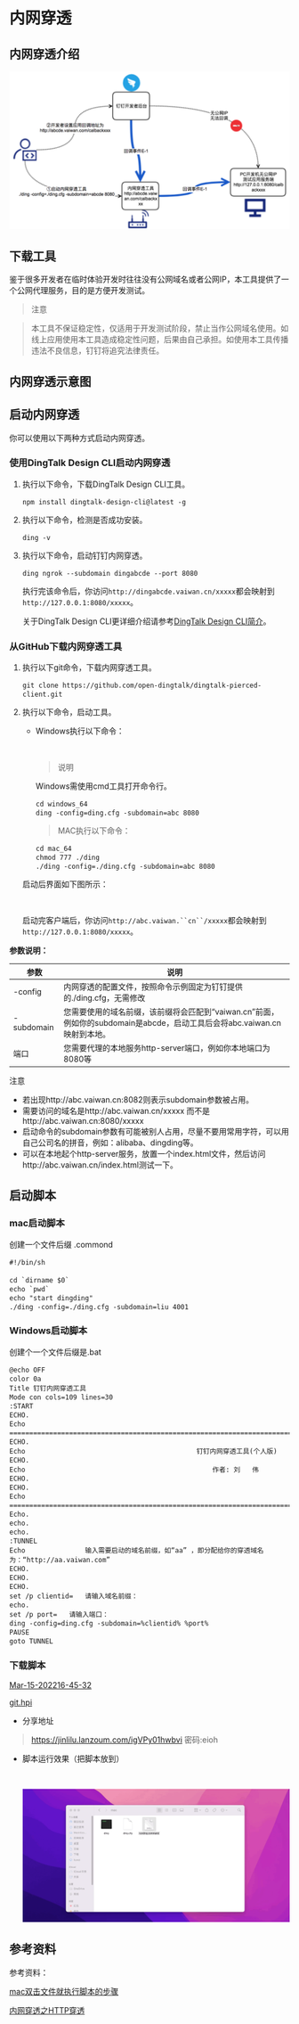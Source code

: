 

# 内网穿透

## 内网穿透介绍

![p163821](file/p163821.png)



## 下载工具

鉴于很多开发者在临时体验开发时往往没有公网域名或者公网IP，本工具提供了一个公网代理服务，目的是方便开发测试。



> 注意 

> 本工具不保证稳定性，仅适用于开发测试阶段，禁止当作公网域名使用。如线上应用使用本工具造成稳定性问题，后果由自己承担。如使用本工具传播违法不良信息，钉钉将追究法律责任。

## 内网穿透示意图

## 启动内网穿透

你可以使用以下两种方式启动内网穿透。

### 使用DingTalk Design CLI启动内网穿透

1. 执行以下命令，下载DingTalk Design CLI工具。

   ```
   npm install dingtalk-design-cli@latest -g

   ```

2. 执行以下命令，检测是否成功安装。

   ```
   ding -v

   ```

3. 执行以下命令，启动钉钉内网穿透。

   ```
   ding ngrok --subdomain dingabcde --port 8080

   ```

   执行完该命令后，你访问`http://dingabcde.vaiwan.cn/xxxxx`都会映射到`http://127.0.0.1:8080/xxxxx`。

   关于DingTalk Design CLI更详细介绍请参考[DingTalk Design CLI简介](https://open.dingtalk.com/document/resourcedownload/introduction)。

### 从GitHub下载内网穿透工具

1. 执行以下git命令，下载内网穿透工具。

   ```
   git clone https://github.com/open-dingtalk/dingtalk-pierced-client.git 
   ```

2. 执行以下命令，启动工具。

   - Windows执行以下命令：

     ​

     >  说明 

     Windows需使用cmd工具打开命令行。

     ```
     cd windows_64
     ding -config=ding.cfg -subdomain=abc 8080

     ```

     > MAC执行以下命令：

     ```
     cd mac_64
     chmod 777 ./ding
     ./ding -config=./ding.cfg -subdomain=abc 8080

     ```

   启动后界面如下图所示：

   ​

   启动完客户端后，你访问`http://abc.vaiwan.``cn``/xxxxx`都会映射到`http://127.0.0.1:8080/xxxxx`。

**参数说明：**

| 参数         | 说明                                       |
| ---------- | ---------------------------------------- |
| -config    | 内网穿透的配置文件，按照命令示例固定为钉钉提供的./ding.cfg，无需修改  |
| -subdomain | 您需要使用的域名前缀，该前缀将会匹配到“vaiwan.cn”前面，例如你的subdomain是abcde，启动工具后会将abc.vaiwan.cn映射到本地。 |
| 端口         | 您需要代理的本地服务http-server端口，例如你本地端口为8080等    |



注意

- 若出现http://abc.vaiwan.cn:8082则表示subdomain参数被占用。
- 需要访问的域名是http://abc.vaiwan.cn/xxxxx 而不是http://abc.vaiwan.cn:8080/xxxxx
- 启动命令的subdomain参数有可能被别人占用，尽量不要用常用字符，可以用自己公司名的拼音，例如：alibaba、dingding等。
- 可以在本地起个http-server服务，放置一个index.html文件，然后访问http://abc.vaiwan.cn/index.html测试一下。

## 启动脚本

### mac启动脚本

创建一个文件后缀 .commond

~~~~
#!/bin/sh
 
cd `dirname $0`
echo `pwd`
echo "start dingding"
./ding -config=./ding.cfg -subdomain=liu 4001
~~~~


### Windows启动脚本

创建个一个文件后缀是.bat

~~~~
@echo OFF
color 0a
Title 钉钉内网穿透工具
Mode con cols=109 lines=30
:START
ECHO.
Echo                  ==========================================================================
ECHO.
Echo                                           钉钉内网穿透工具(个人版)
ECHO.
Echo                                               作者: 刘   伟
ECHO.
ECHO.									  
Echo                  ==========================================================================
Echo.
echo.
echo.
:TUNNEL
Echo               输入需要启动的域名前缀，如“aa” ，即分配给你的穿透域名为：“http://aa.vaiwan.com”              
ECHO.
ECHO.
ECHO.
set /p clientid=   请输入域名前缀：
echo.
set /p port=   请输入端口：
ding -config=ding.cfg -subdomain=%clientid% %port%
PAUSE
goto TUNNEL

~~~~

### 下载脚本

[Mar-15-202216-45-32](../computer/file/dingding_ngrok.bat "[dingding_ngrok.bat")



[git.hpi](http://121.36.8.180:4999/server/index.php?s=/api/attachment/visitFile/sign/1a8d1c811c441e9a63c4ac5785b625dc "[git.hpi")

- 分享地址

> https://jinlilu.lanzoum.com/igVPy01hwbvi
> 密码:eioh
>
- 脚本运行效果（把脚本放到）

  ​

  ![Mar-15-202216-45-32](file/16-45-32.gif)



## 参考资料

参考资料：

[mac双击文件就执行脚本的步骤](https://www.hangge.com/blog/cache/detail_2598.html)

[内网穿透之HTTP穿透](https://open.dingtalk.com/document/resourcedownload/http-intranet-penetration)

